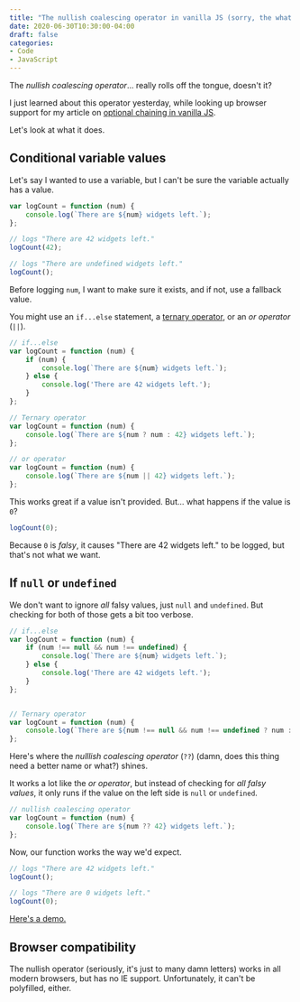```yaml
---
title: "The nullish coalescing operator in vanilla JS (sorry, the what now?)"
date: 2020-06-30T10:30:00-04:00
draft: false
categories:
- Code
- JavaScript
---
```


The *nullish coalescing operator*... really rolls off the tongue, doesn't it?

I just learned about this operator yesterday, while looking up browser support for my article on [optional chaining in vanilla JS](/optional-chaining-in-vanilla-js/).

Let's look at what it does.

## Conditional variable values

Let's say I wanted to use a variable, but I can't be sure the variable actually has a value.

```js
var logCount = function (num) {
	console.log(`There are ${num} widgets left.`);
};

// logs "There are 42 widgets left."
logCount(42);

// logs "There are undefined widgets left."
logCount();
```

Before logging `num`, I want to make sure it exists, and if not, use a fallback value.

You might use an `if...else` statement, a [ternary operator](/ternary-operators/), or an *or operator* (`||`).

```js
// if...else
var logCount = function (num) {
	if (num) {
		console.log(`There are ${num} widgets left.`);
	} else {
		console.log('There are 42 widgets left.');
	}
};

// Ternary operator
var logCount = function (num) {
	console.log(`There are ${num ? num : 42} widgets left.`);
};

// or operator
var logCount = function (num) {
	console.log(`There are ${num || 42} widgets left.`);
};
```

This works great if a value isn't provided. But... what happens if the value is `0`?

```js
logCount(0);
```

Because `0` is *falsy*, it causes "There are 42 widgets left." to be logged, but that's not what we want.

## If `null` or `undefined`

We don't want to ignore *all* falsy values, just `null` and `undefined`. But checking for both of those gets a bit too verbose.

```js
// if...else
var logCount = function (num) {
	if (num !== null && num !== undefined) {
		console.log(`There are ${num} widgets left.`);
	} else {
		console.log('There are 42 widgets left.');
	}
};


// Ternary operator
var logCount = function (num) {
	console.log(`There are ${num !== null && num !== undefined ? num : 42} widgets left.`);
};
```

Here's where the *nulllish coalescing operator* (`??`) (damn, does this thing need a better name or what?) shines.

It works a lot like the *or operator*, but instead of checking for *all falsy values*, it only runs if the value on the left side is `null` or `undefined`.

```js
// nullish coalescing operator
var logCount = function (num) {
	console.log(`There are ${num ?? 42} widgets left.`);
};
```

Now, our function works the way we'd expect.

```js
// logs "There are 42 widgets left."
logCount();

// logs "There are 0 widgets left."
logCount(0);
```

[Here's a demo.](https://codepen.io/cferdinandi/pen/RwrjPad)

## Browser compatibility

The nullish operator (seriously, it's just to many damn letters) works in all modern browsers, but has no IE support. Unfortunately, it can't be polyfilled, either.